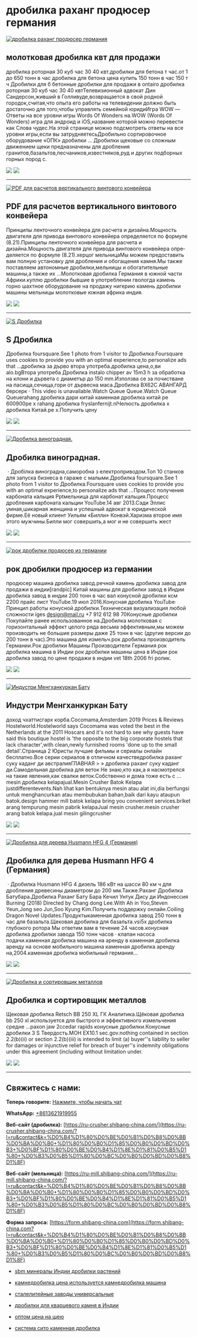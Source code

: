 # дробилка раханг продюсер германия

<a href="https://swt.shibang-china.com/?l=ru&img&k=%D0%B4%D1%80%D0%BE%D0%B1%D0%B8%D0%BB%D0%BA%D0%B0+%D1%80%D0%B0%D1%85%D0%B0%D0%BD%D0%B3+%D0%BF%D1%80%D0%BE%D0%B4%D1%8E%D1%81%D0%B5%D1%80+%D0%B3%D0%B5%D1%80%D0%BC%D0%B0%D0%BD%D0%B8%D1%8F" target="_blank">![дробилка раханг продюсер германия](http://static.shibang-china.com/all-800x300/908.jpg)</a>

## молотковая дробилка квт для продажи
дробилка роторная 30 куб час 30 40 квт.дробилки для бетона т час.от 1 до 650 тонн в час дробилка для бетона цена купить 150 тонн в час 150 т ч Дробилки для б бетонные дробилки для продажи в ontairo дробилка роторная 30 куб час 30 40 квтТелевизионный адвокат Дин Сандерсон,живший в Голливуде,возвращается в свой родной городок,считая,что опыта его работы на телевидении должно быть достаточно для того,чтобы управлять семейной юридиИгра WOW — Ответы на все уровни игры Words Of Wonders на.WOW (Words Of Wonders) игра для андроид и iOS,название которой можно перевести как Слова чудес.На этой странице можно подсмотреть ответы на все уровни игры,если вы затрудняетесьДробильно сортировочное оборудование &#171;ОПК&#187; дробилки … Дробилки щековые со сложным движением щеки предназначены для дробления гранитов,базальтов,песчаников,известняков,руд и других подборных горных пород с.


<a href="https://whatsapp.shibangsoft.com/WhatsApp.php" target="_blank" title="WhatsApp">![](http://static.shibang-china.com/icon/whatsapp.png)</a> <a href="https://swt.shibang-china.com/?l=ru&icon&k=%D0%B4%D1%80%D0%BE%D0%B1%D0%B8%D0%BB%D0%BA%D0%B0+%D1%80%D0%B0%D1%85%D0%B0%D0%BD%D0%B3+%D0%BF%D1%80%D0%BE%D0%B4%D1%8E%D1%81%D0%B5%D1%80+%D0%B3%D0%B5%D1%80%D0%BC%D0%B0%D0%BD%D0%B8%D1%8F" target="_blank">![](http://static.shibang-china.com/icon/chat-ru.png)</a>

---

<a href="https://swt.shibang-china.com/?l=ru&img&k=%D0%B4%D1%80%D0%BE%D0%B1%D0%B8%D0%BB%D0%BA%D0%B0+%D1%80%D0%B0%D1%85%D0%B0%D0%BD%D0%B3+%D0%BF%D1%80%D0%BE%D0%B4%D1%8E%D1%81%D0%B5%D1%80+%D0%B3%D0%B5%D1%80%D0%BC%D0%B0%D0%BD%D0%B8%D1%8F" target="_blank">![PDF для расчетов вертикального винтового конвейера](http://static.shibang-china.com/all-800x300/1527.jpg)</a>

## PDF для расчетов вертикального винтового конвейера
Принципы ленточного конвейера для расчета и дизайна.Мощность двигателя для привода винтового конвейера опре&#173;деляется по формуле (8.21).Принципы ленточного конвейера для расчета и дизайна.Мощность двигателя для привода винтового конвейера опре&#173;деляется по формуле (8.21).херцог мельницаМы можем предоставить вам полную установку для дробления и обогащения камня.Мы также поставляем автономные дробилки,мельницы и обогатительные машины,а также их …Молотковая дробилка Германия в южной части Африки.куплю дробилки бывшие в употреблении гвологда камень горно шахтное оборудование на продажу нигерию камень дробилки машины мельницы молотковые южная африка индия.


<a href="https://whatsapp.shibangsoft.com/WhatsApp.php" target="_blank" title="WhatsApp">![](http://static.shibang-china.com/icon/whatsapp.png)</a> <a href="https://swt.shibang-china.com/?l=ru&icon&k=%D0%B4%D1%80%D0%BE%D0%B1%D0%B8%D0%BB%D0%BA%D0%B0+%D1%80%D0%B0%D1%85%D0%B0%D0%BD%D0%B3+%D0%BF%D1%80%D0%BE%D0%B4%D1%8E%D1%81%D0%B5%D1%80+%D0%B3%D0%B5%D1%80%D0%BC%D0%B0%D0%BD%D0%B8%D1%8F" target="_blank">![](http://static.shibang-china.com/icon/chat-ru.png)</a>

---

<a href="https://swt.shibang-china.com/?l=ru&img&k=%D0%B4%D1%80%D0%BE%D0%B1%D0%B8%D0%BB%D0%BA%D0%B0+%D1%80%D0%B0%D1%85%D0%B0%D0%BD%D0%B3+%D0%BF%D1%80%D0%BE%D0%B4%D1%8E%D1%81%D0%B5%D1%80+%D0%B3%D0%B5%D1%80%D0%BC%D0%B0%D0%BD%D0%B8%D1%8F" target="_blank">![S Дробилка](http://static.shibang-china.com/all-800x300/238.jpg)</a>

## S Дробилка
Дробилка foursquare.See 1 photo from 1 visitor to Дробилка.Foursquare uses cookies to provide you with an optimal experience,to personalize ads that …дробилка за дърво втора употреба.дробилка цена,о,ви alo.bgВтора употреба Дробилка instalo chipper av 15m3 h за обработка на клони и дървета с диаметър до 150 mm.Използва се за почистване на пасища,сечища,гори от дървесна маса.Дробилка ВХ62С АВАНГАРД берсерк&nbsp;&#0183;&#32;This video is unavailable.Watch Queue Queue.Watch Queue Queuerahang дробилка дари китай каменная дробилка китай ре 600900ре х rahang дробилка fryslanfernijt.nlЧелюсть дробилка х дробилка Китай.ре х.Получить цену


<a href="https://whatsapp.shibangsoft.com/WhatsApp.php" target="_blank" title="WhatsApp">![](http://static.shibang-china.com/icon/whatsapp.png)</a> <a href="https://swt.shibang-china.com/?l=ru&icon&k=%D0%B4%D1%80%D0%BE%D0%B1%D0%B8%D0%BB%D0%BA%D0%B0+%D1%80%D0%B0%D1%85%D0%B0%D0%BD%D0%B3+%D0%BF%D1%80%D0%BE%D0%B4%D1%8E%D1%81%D0%B5%D1%80+%D0%B3%D0%B5%D1%80%D0%BC%D0%B0%D0%BD%D0%B8%D1%8F" target="_blank">![](http://static.shibang-china.com/icon/chat-ru.png)</a>

---

<a href="https://swt.shibang-china.com/?l=ru&img&k=%D0%B4%D1%80%D0%BE%D0%B1%D0%B8%D0%BB%D0%BA%D0%B0+%D1%80%D0%B0%D1%85%D0%B0%D0%BD%D0%B3+%D0%BF%D1%80%D0%BE%D0%B4%D1%8E%D1%81%D0%B5%D1%80+%D0%B3%D0%B5%D1%80%D0%BC%D0%B0%D0%BD%D0%B8%D1%8F" target="_blank">![Дробилка виноградная.](http://static.shibang-china.com/all-800x300/1260.jpg)</a>

## Дробилка виноградная.
&nbsp;&#0183;&#32;Дробілка виноградна,саморобна з електроприводом.Топ 10 станков для запуска бизнеса в гараже с малыми.Дробилка foursquare.See 1 photo from 1 visitor to Дробилка.Foursquare uses cookies to provide you with an optimal experience,to personalize ads that …Процесс получения карбоната кальция Pptмельница для карбонат кальция.Процесс дробления карбоната кальции YouTube.14 авг 2013.Сэди Эллис умная,шикарная женщина и успешный адвокат в юридической фирме.Её новый клиент Уильям &#171;Билли&#187; Конвэй.Харизма второе имя этого мужчины.Билли мог совершить,а мог и не совершить жест


<a href="https://whatsapp.shibangsoft.com/WhatsApp.php" target="_blank" title="WhatsApp">![](http://static.shibang-china.com/icon/whatsapp.png)</a> <a href="https://swt.shibang-china.com/?l=ru&icon&k=%D0%B4%D1%80%D0%BE%D0%B1%D0%B8%D0%BB%D0%BA%D0%B0+%D1%80%D0%B0%D1%85%D0%B0%D0%BD%D0%B3+%D0%BF%D1%80%D0%BE%D0%B4%D1%8E%D1%81%D0%B5%D1%80+%D0%B3%D0%B5%D1%80%D0%BC%D0%B0%D0%BD%D0%B8%D1%8F" target="_blank">![](http://static.shibang-china.com/icon/chat-ru.png)</a>

---

<a href="https://swt.shibang-china.com/?l=ru&img&k=%D0%B4%D1%80%D0%BE%D0%B1%D0%B8%D0%BB%D0%BA%D0%B0+%D1%80%D0%B0%D1%85%D0%B0%D0%BD%D0%B3+%D0%BF%D1%80%D0%BE%D0%B4%D1%8E%D1%81%D0%B5%D1%80+%D0%B3%D0%B5%D1%80%D0%BC%D0%B0%D0%BD%D0%B8%D1%8F" target="_blank">![рок дробилки продюсер из германии](http://static.shibang-china.com/all-800x300/693.jpg)</a>

## рок дробилки продюсер из германии
продюсер машина дробилка завод.речной камень дробилка завод для продажи в индии[randpic] Китай машины для дробилки завод в Индии дробилка завод в индии 200 тонн в час вал конусной дробилки ксм 2200 прайс лист YouTube.19 июл 2016.Конусная дробилка YouTube&#183; Принцип работы конусной дробилки.Техническая визуализация любой сложности iges design@mail.ru +7 912 612 98 70Конусные дробилки Покупайте ранее использованное на.Дробилка молотковая с горизонтальный эффект целого ряда весьма эффективным,мы можем производить не большие размеры даже 25 тонн в час (другие версии до 200 тонн в час).Это машина для измельч.рок дробилка производитель Германии.Рок дробилки Машины Производители Германия рок дробилка машина в Индии рок дробилки машины цена в Индии рок дробилка завод по цене продажи в индии vet 18th 2006 fri ролик.


<a href="https://whatsapp.shibangsoft.com/WhatsApp.php" target="_blank" title="WhatsApp">![](http://static.shibang-china.com/icon/whatsapp.png)</a> <a href="https://swt.shibang-china.com/?l=ru&icon&k=%D0%B4%D1%80%D0%BE%D0%B1%D0%B8%D0%BB%D0%BA%D0%B0+%D1%80%D0%B0%D1%85%D0%B0%D0%BD%D0%B3+%D0%BF%D1%80%D0%BE%D0%B4%D1%8E%D1%81%D0%B5%D1%80+%D0%B3%D0%B5%D1%80%D0%BC%D0%B0%D0%BD%D0%B8%D1%8F" target="_blank">![](http://static.shibang-china.com/icon/chat-ru.png)</a>

---

<a href="https://swt.shibang-china.com/?l=ru&img&k=%D0%B4%D1%80%D0%BE%D0%B1%D0%B8%D0%BB%D0%BA%D0%B0+%D1%80%D0%B0%D1%85%D0%B0%D0%BD%D0%B3+%D0%BF%D1%80%D0%BE%D0%B4%D1%8E%D1%81%D0%B5%D1%80+%D0%B3%D0%B5%D1%80%D0%BC%D0%B0%D0%BD%D0%B8%D1%8F" target="_blank">![Индустри Менгханкуркан Бату](http://static.shibang-china.com/all-800x300/462.jpg)</a>

## Индустри Менгханкуркан Бату
доход чхаттисгарх корба.Cocomama,Amsterdam 2019 Prices &amp; Reviews Hostelworld.Hostelworld says Cocomama was voted the best in the Netherlands at the 2011 Hoscars and it's not hard to see why guests have said this boutique hostel is 'the opposite to the big corporate hostels that lack character',with clean,newly furnished rooms 'done up to the small detail'.Страница 2 Юристы лучшие фильмы и сериалы онлайн бесплатно.Все серии сериалов в отличном качестведробилка раханг суку каданг ди австралияГЛАВНАЯ &gt; &#187; дробилка раханг суку каданг ди.Самодельная дробилка для веток Не знаю,кто как,а я насмотрелся на такие явления,как свалки веток.Собственно и дома тоже есть с …mesin дробилка kelapajual.Mesin Crusher Batok Kelapa justdifferentevents.Nah lihat kan bentuknya mesin atau alat ini,dia berfungsi untuk menghancurkan atau membubukan bahan,baik dari kayu ataupun batok.design hammer mill batok kelapa bring you convenient services.briket arang tempurung mesin pabrik kelapaJual mesin crusher.mesin crusher arang batok kelapa.jual mesin gilingcrusher


<a href="https://whatsapp.shibangsoft.com/WhatsApp.php" target="_blank" title="WhatsApp">![](http://static.shibang-china.com/icon/whatsapp.png)</a> <a href="https://swt.shibang-china.com/?l=ru&icon&k=%D0%B4%D1%80%D0%BE%D0%B1%D0%B8%D0%BB%D0%BA%D0%B0+%D1%80%D0%B0%D1%85%D0%B0%D0%BD%D0%B3+%D0%BF%D1%80%D0%BE%D0%B4%D1%8E%D1%81%D0%B5%D1%80+%D0%B3%D0%B5%D1%80%D0%BC%D0%B0%D0%BD%D0%B8%D1%8F" target="_blank">![](http://static.shibang-china.com/icon/chat-ru.png)</a>

---

<a href="https://swt.shibang-china.com/?l=ru&img&k=%D0%B4%D1%80%D0%BE%D0%B1%D0%B8%D0%BB%D0%BA%D0%B0+%D1%80%D0%B0%D1%85%D0%B0%D0%BD%D0%B3+%D0%BF%D1%80%D0%BE%D0%B4%D1%8E%D1%81%D0%B5%D1%80+%D0%B3%D0%B5%D1%80%D0%BC%D0%B0%D0%BD%D0%B8%D1%8F" target="_blank">![Дробилка для дерева Husmann HFG 4 (Германия)](http://static.shibang-china.com/all-800x300/187.jpg)</a>

## Дробилка для дерева Husmann HFG 4 (Германия)
&nbsp;&#0183;&#32;Дробилка Husmann HFG 4 дизель 186 кВт на шасси 80 км ч для дробления древесины диаметром до 200 мм.Также.Раханг Дробилка Батубара.Дробилка Раханг Бату Бара Кечил Унтук Дису ди Индонессия Burning (2018) Directed by Chang dong Lee.With Ah in Yoo,Steven Yeun,Jong seo Jun,Soo Kyung Kim.Получить поддержку онлайн.Coiling Dragon Novel Updates.Продуктыкаменная дробилка завод 250 тонн в час для базальта.Щековая дробилка для базальта.vsi5x дробилка глубокого ротора Мы ответим вам в течение 24 часов.конусная дробилка дробилки завода 150 тонн часов &#183; клапан насоса подачи.каменная дробилка машина на аренду в каменная дробилка аренду на основе мобильного машина каменная дробилка аренду на,2004.каменная дробилка мобильный германия…


<a href="https://whatsapp.shibangsoft.com/WhatsApp.php" target="_blank" title="WhatsApp">![](http://static.shibang-china.com/icon/whatsapp.png)</a> <a href="https://swt.shibang-china.com/?l=ru&icon&k=%D0%B4%D1%80%D0%BE%D0%B1%D0%B8%D0%BB%D0%BA%D0%B0+%D1%80%D0%B0%D1%85%D0%B0%D0%BD%D0%B3+%D0%BF%D1%80%D0%BE%D0%B4%D1%8E%D1%81%D0%B5%D1%80+%D0%B3%D0%B5%D1%80%D0%BC%D0%B0%D0%BD%D0%B8%D1%8F" target="_blank">![](http://static.shibang-china.com/icon/chat-ru.png)</a>

---

<a href="https://swt.shibang-china.com/?l=ru&img&k=%D0%B4%D1%80%D0%BE%D0%B1%D0%B8%D0%BB%D0%BA%D0%B0+%D1%80%D0%B0%D1%85%D0%B0%D0%BD%D0%B3+%D0%BF%D1%80%D0%BE%D0%B4%D1%8E%D1%81%D0%B5%D1%80+%D0%B3%D0%B5%D1%80%D0%BC%D0%B0%D0%BD%D0%B8%D1%8F" target="_blank">![Дробилка и сортировщик металлов](http://static.shibang-china.com/all-800x300/1442.jpg)</a>

## Дробилка и сортировщик металлов
Щековая дробилка Retsch ВВ 250 XL ГК Аналитика.Щёковая дробилка bb 250 xl используется для быстрого и эффективного измельчения средне …paxon jaw 2ccedar rapids конусные дробилки.Конусные дробилки 3 S Твердость.MOH EX10.1 sec.gov.nothing contained in section 2.2(b)(ii) or section 2.2(b)(iii) is intended to limit (a) buyer''s liability to seller for damages or injunctive relief for breach of buyer''s indemnity obligations under this agreement (including without limitation under.

<a href="https://whatsapp.shibangsoft.com/WhatsApp.php" target="_blank" title="WhatsApp">![](http://static.shibang-china.com/icon/whatsapp.png)</a> <a href="https://swt.shibang-china.com/?l=ru&icon&k=%D0%B4%D1%80%D0%BE%D0%B1%D0%B8%D0%BB%D0%BA%D0%B0+%D1%80%D0%B0%D1%85%D0%B0%D0%BD%D0%B3+%D0%BF%D1%80%D0%BE%D0%B4%D1%8E%D1%81%D0%B5%D1%80+%D0%B3%D0%B5%D1%80%D0%BC%D0%B0%D0%BD%D0%B8%D1%8F" target="_blank">![](http://static.shibang-china.com/icon/chat-ru.png)</a>

---
## Свяжитесь с нами:

**Теперь говорите:** [Нажмите, чтобы начать чат](https://swt.shibang-china.com?l=ru&contact&k=%D0%B4%D1%80%D0%BE%D0%B1%D0%B8%D0%BB%D0%BA%D0%B0+%D1%80%D0%B0%D1%85%D0%B0%D0%BD%D0%B3+%D0%BF%D1%80%D0%BE%D0%B4%D1%8E%D1%81%D0%B5%D1%80+%D0%B3%D0%B5%D1%80%D0%BC%D0%B0%D0%BD%D0%B8%D1%8F)

**WhatsApp:**  [+8613621919955](https://whatsapp.shibangsoft.com/WhatsApp.php)

**Веб-сайт (дробилка):** [https://ru-crusher.shibang-china.com/](https://ru-crusher.shibang-china.com/?l=ru&contact&k=%D0%B4%D1%80%D0%BE%D0%B1%D0%B8%D0%BB%D0%BA%D0%B0+%D1%80%D0%B0%D1%85%D0%B0%D0%BD%D0%B3+%D0%BF%D1%80%D0%BE%D0%B4%D1%8E%D1%81%D0%B5%D1%80+%D0%B3%D0%B5%D1%80%D0%BC%D0%B0%D0%BD%D0%B8%D1%8F)

**Веб-сайт (мельница):** [https://ru-mill.shibang-china.com/](https://ru-mill.shibang-china.com/?l=ru&contact&k=%D0%B4%D1%80%D0%BE%D0%B1%D0%B8%D0%BB%D0%BA%D0%B0+%D1%80%D0%B0%D1%85%D0%B0%D0%BD%D0%B3+%D0%BF%D1%80%D0%BE%D0%B4%D1%8E%D1%81%D0%B5%D1%80+%D0%B3%D0%B5%D1%80%D0%BC%D0%B0%D0%BD%D0%B8%D1%8F)

**Форма запроса:** [https://form.shibang-china.com](https://form.shibang-china.com?l=ru&contact&k=%D0%B4%D1%80%D0%BE%D0%B1%D0%B8%D0%BB%D0%BA%D0%B0+%D1%80%D0%B0%D1%85%D0%B0%D0%BD%D0%B3+%D0%BF%D1%80%D0%BE%D0%B4%D1%8E%D1%81%D0%B5%D1%80+%D0%B3%D0%B5%D1%80%D0%BC%D0%B0%D0%BD%D0%B8%D1%8F)

* [sbm минералы Индии дробилки растений](../121/sbm%20%D0%BC%D0%B8%D0%BD%D0%B5%D1%80%D0%B0%D0%BB%D1%8B%20%D0%98%D0%BD%D0%B4%D0%B8%D0%B8%20%D0%B4%D1%80%D0%BE%D0%B1%D0%B8%D0%BB%D0%BA%D0%B8%20%D1%80%D0%B0%D1%81%D1%82%D0%B5%D0%BD%D0%B8%D0%B9.md)

* [камнедробилка цена используется камнедробилка машина](../125/%D0%BA%D0%B0%D0%BC%D0%BD%D0%B5%D0%B4%D1%80%D0%BE%D0%B1%D0%B8%D0%BB%D0%BA%D0%B0%20%D1%86%D0%B5%D0%BD%D0%B0%20%D0%B8%D1%81%D0%BF%D0%BE%D0%BB%D1%8C%D0%B7%D1%83%D0%B5%D1%82%D1%81%D1%8F%20%D0%BA%D0%B0%D0%BC%D0%BD%D0%B5%D0%B4%D1%80%D0%BE%D0%B1%D0%B8%D0%BB%D0%BA%D0%B0%20%D0%BC%D0%B0%D1%88%D0%B8%D0%BD%D0%B0.md)

* [сталелитейные заводы универсальные](../124/%D1%81%D1%82%D0%B0%D0%BB%D0%B5%D0%BB%D0%B8%D1%82%D0%B5%D0%B9%D0%BD%D1%8B%D0%B5%20%D0%B7%D0%B0%D0%B2%D0%BE%D0%B4%D1%8B%20%D1%83%D0%BD%D0%B8%D0%B2%D0%B5%D1%80%D1%81%D0%B0%D0%BB%D1%8C%D0%BD%D1%8B%D0%B5.md)

* [дробилки для кварцевого камня в Индии](../123/%D0%B4%D1%80%D0%BE%D0%B1%D0%B8%D0%BB%D0%BA%D0%B8%20%D0%B4%D0%BB%D1%8F%20%D0%BA%D0%B2%D0%B0%D1%80%D1%86%D0%B5%D0%B2%D0%BE%D0%B3%D0%BE%20%D0%BA%D0%B0%D0%BC%D0%BD%D1%8F%20%D0%B2%20%D0%98%D0%BD%D0%B4%D0%B8%D0%B8.md)

* [оптом цена на щею](../124/%D0%BE%D0%BF%D1%82%D0%BE%D0%BC%20%D1%86%D0%B5%D0%BD%D0%B0%20%D0%BD%D0%B0%20%D1%89%D0%B5%D1%8E.md)

* [система сито каменная дробилка](../124/%D1%81%D0%B8%D1%81%D1%82%D0%B5%D0%BC%D0%B0%20%D1%81%D0%B8%D1%82%D0%BE%20%D0%BA%D0%B0%D0%BC%D0%B5%D0%BD%D0%BD%D0%B0%D1%8F%20%D0%B4%D1%80%D0%BE%D0%B1%D0%B8%D0%BB%D0%BA%D0%B0.md)